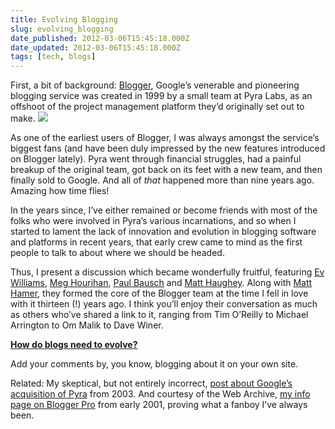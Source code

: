 ```yaml
---
title: Evolving Blogging
slug: evolving_blogging
date_published: 2012-03-06T15:45:18.000Z
date_updated: 2012-03-06T15:45:18.000Z
tags: [tech, blogs]
---
```


First, a bit of background: [Blogger](http://blogger.com), Google’s venerable and pioneering blogging service was created in 1999 by a small team at Pyra Labs, as an offshoot of the project management platform they’d originally set out to make.
![](http://www.google-store.com/images/l/GO0064.jpg)

As one of the earliest users of Blogger, I was always amongst the service’s biggest fans (and have been duly impressed by the new features introduced on Blogger lately). Pyra went through financial struggles, had a painful breakup of the original team, got back on its feet with a new team, and then finally sold to Google. And all of *that* happened more than nine years ago. Amazing how time flies!

In the years since, I’ve either remained or become friends with most of the folks who were involved in Pyra’s various incarnations, and so when I started to lament the lack of innovation and evolution in blogging software and platforms in recent years, that early crew came to mind as the first people to talk to about where we should be headed.

Thus, I present a discussion which became wonderfully fruitful, featuring [Ev Williams](http://evhead.com), [Meg Hourihan](http://megnut.com/), [Paul Bausch](http://onfocus.com/) and [Matt Haughey](http://metafilter.com). Along with [Matt Hamer](http://attribyte.com/people/Matt_Hamer), they formed the core of the Blogger team at the time I fell in love with it thirteen (!) years ago. I think you’ll enjoy their conversation as much as others who’ve shared a link to it, ranging from Tim O’Reilly to Michael Arrington to Om Malik to Dave Winer.

**[How do blogs need to evolve?](http://beta.branch.com/how-do-blogs-need-to-evolve)**

Add your comments by, you know, blogging about it on your own site.

Related: My skeptical, but not entirely incorrect, [post about Google’s acquisition of Pyra](/2003/02/googles-first-m) from 2003. And courtesy of the Web Archive, [my info page on Blogger Pro](http://web.archive.org/web/20010408041004/http://www.dashes.com/anil/index.php?proinfo.php) from early 2001, proving what a fanboy I’ve always been.
